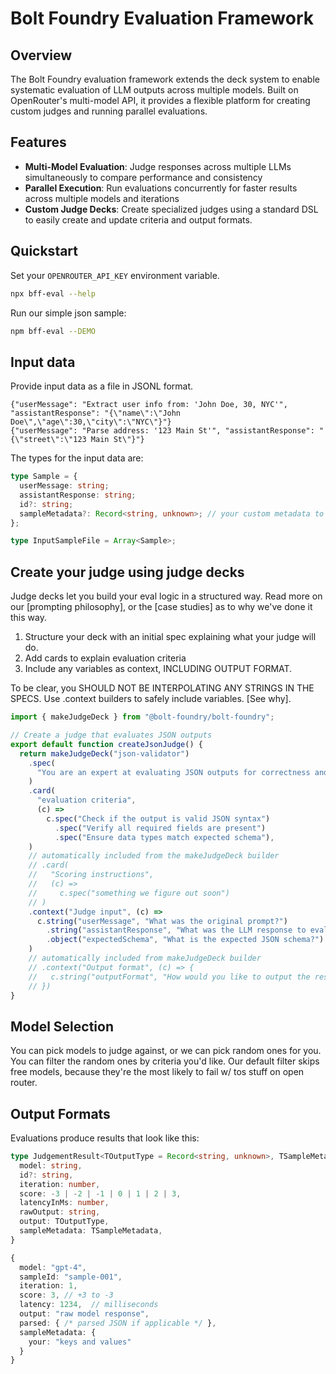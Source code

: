 # Bolt Foundry Evaluation Framework

## Overview

The Bolt Foundry evaluation framework extends the deck system to enable
systematic evaluation of LLM outputs across multiple models. Built on
OpenRouter's multi-model API, it provides a flexible platform for creating
custom judges and running parallel evaluations.

## Features

- **Multi-Model Evaluation**: Judge responses across multiple LLMs
  simultaneously to compare performance and consistency
- **Parallel Execution**: Run evaluations concurrently for faster results across
  multiple models and iterations
- **Custom Judge Decks**: Create specialized judges using a standard DSL to
  easily create and update criteria and output formats.

## Quickstart

Set your `OPENROUTER_API_KEY` environment variable.

```bash
npx bff-eval --help
```

Run our simple json sample:

```bash
npm bff-eval --DEMO
```

## Input data

Provide input data as a file in JSONL format.

```jsonl
{"userMessage": "Extract user info from: 'John Doe, 30, NYC'", "assistantResponse": "{\"name\":\"John Doe\",\"age\":30,\"city\":\"NYC\"}"}
{"userMessage": "Parse address: '123 Main St'", "assistantResponse": "{\"street\":\"123 Main St\"}"}
```

The types for the input data are:

```typescript
type Sample = {
  userMessage: string;
  assistantResponse: string;
  id?: string;
  sampleMetadata?: Record<string, unknown>; // your custom metadata to forward along to the reporter
};

type InputSampleFile = Array<Sample>;
```

## Create your judge using judge decks

Judge decks let you build your eval logic in a structured way. Read more on our
[prompting philosophy], or the [case studies] as to why we've done it this way.

1. Structure your deck with an initial spec explaining what your judge will do.
2. Add cards to explain evaluation criteria
3. Include any variables as context, INCLUDING OUTPUT FORMAT.

To be clear, you SHOULD NOT BE INTERPOLATING ANY STRINGS IN THE SPECS. Use
.context builders to safely include variables. [See why].

```typescript
import { makeJudgeDeck } from "@bolt-foundry/bolt-foundry";

// Create a judge that evaluates JSON outputs
export default function createJsonJudge() {
  return makeJudgeDeck("json-validator")
    .spec(
      "You are an expert at evaluating JSON outputs for correctness and completeness.",
    )
    .card(
      "evaluation criteria",
      (c) =>
        c.spec("Check if the output is valid JSON syntax")
          .spec("Verify all required fields are present")
          .spec("Ensure data types match expected schema"),
    )
    // automatically included from the makeJudgeDeck builder
    // .card(
    //   "Scoring instructions",
    //   (c) => 
    //     c.spec("something we figure out soon")
    // )
    .context("Judge input", (c) =>
      c.string("userMessage", "What was the original prompt?")
        .string("assistantResponse", "What was the LLM response to evaluate?")
        .object("expectedSchema", "What is the expected JSON schema?")
    )
    // automatically included from makeJudgeDeck builder
    // .context("Output format", (c) => {
    //   c.string("outputFormat", "How would you like to output the result?", "")
    // })
}
```

## Model Selection

You can pick models to judge against, or we can pick random ones for you. You
can filter the random ones by criteria you'd like. Our default filter skips free
models, because they're the most likely to fail w/ tos stuff on open router.

## Output Formats

Evaluations produce results that look like this:

```typescript
type JudgementResult<TOutputType = Record<string, unknown>, TSampleMetadata = Record<string, never>> = {
  model: string,
  id?: string,
  iteration: number,
  score: -3 | -2 | -1 | 0 | 1 | 2 | 3,
  latencyInMs: number,
  rawOutput: string,
  output: TOutputType,
  sampleMetadata: TSampleMetadata,
}

{
  model: "gpt-4",
  sampleId: "sample-001",
  iteration: 1,
  score: 3, // +3 to -3
  latency: 1234,  // milliseconds
  output: "raw model response",
  parsed: { /* parsed JSON if applicable */ },
  sampleMetadata: {
    your: "keys and values"
  }
}
```
